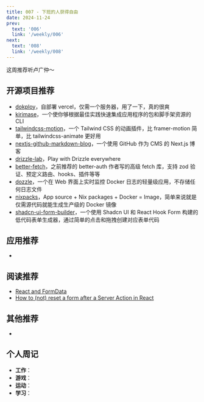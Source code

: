 ```yaml
---
title: 007 - 下班的人获得自由
date: 2024-11-24
prev:
  text: '006'
  link: '/weekly/006'
next:
  text: '008'
  link: '/weekly/008'
---
```


这周推荐听卢广仲～

## 开源项目推荐

- [dokploy](https://github.com/dokploy/dokploy)，自部署 vercel，仅需一个服务器，用了一下，真的很爽
- [kirimase](https://github.com/nicoalbanese/kirimase)，一个使你够根据最佳实践快速集成应用程序的包和脚手架资源的 CLI
- [tailwindcss-motion](https://github.com/romboHQ/tailwindcss-motion)，一个 Tailwind CSS 的动画插件，比 framer-motion 简单，比 tailwindcss-animate 更好用
- [nextjs-github-markdown-blog](https://github.com/Dicklesworthstone/nextjs-github-markdown-blog)，一个使用 GitHub 作为 CMS 的 Next.js 博客
- [drizzle-lab](https://github.com/rphlmr/drizzle-lab)，Play with Drizzle everywhere
- [better-fetch](https://github.com/Bekacru/better-fetch)，之前推荐的 better-auth 作者写的高级 fetch 库，支持 zod 验证、预定义路由、hooks、插件等等
- [dozzle](https://github.com/amir20/dozzle)，一个在 Web 界面上实时监控 Docker 日志的轻量级应用，不存储任何日志文件
- [nixpacks](https://github.com/railwayapp/nixpacks)，App source + Nix packages + Docker = Image，简单来说就是仅需源代码就能生成生产级的 Docker 镜像
- [shadcn-ui-form-builder](https://github.com/strlrd-29/shadcn-ui-form-builder)，一个使用 Shadcn UI 和 React Hook Form 构建的低代码表单生成器，通过简单的点击和拖拽创建对应表单代码

## 应用推荐

-

## 阅读推荐

- [React and FormData](https://www.robinwieruch.de/react-form-data/)
- [How to (not) reset a form after a Server Action in React](https://www.robinwieruch.de/react-server-action-reset-form/)

## 其他推荐

-

## 个人周记

- **工作**：
- **游戏**：
- **运动**：
- **学习**：
